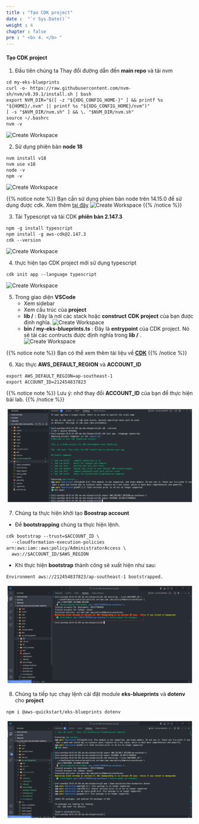 ```yaml
---
title : "Tạo CDK project"
date :  "`r Sys.Date()`" 
weight : 4 
chapter : false
pre : " <b> 4. </b> "
---
```


#### Tạo CDK project

1.  Đầu tiên chúng ta  Thay đổi đường dẫn đến **main repo** và tải nvm
```
cd my-eks-blueprints
curl -o- https://raw.githubusercontent.com/nvm-sh/nvm/v0.39.1/install.sh | bash
export NVM_DIR="$([ -z "${XDG_CONFIG_HOME-}" ] && printf %s "${HOME}/.nvm" || printf %s "${XDG_CONFIG_HOME}/nvm")"
[ -s "$NVM_DIR/nvm.sh" ] && \. "$NVM_DIR/nvm.sh"
source ~/.bashrc
nvm -v
```
![Create Workspace](/public/images/4-createcdkproject/001-createcdkproject.png?featherlight=false&width=90pc)

2. Sử dụng phiên bản **node 18**

```
nvm install v18
nvm use v18
node -v
npm -v
```
![Create Workspace](/public/images/4-createcdkproject/003-createcdkproject.png?featherlight=false&width=90pc)

{{% notice note %}}
Bạn cần sử dụng phien bản node trên 14.15.0 để sử dụng được cdk. Xem thêm [tại đây](https://docs.aws.amazon.com/cdk/v2/guide/getting_started.html)
![Create Workspace](/public/images/4-createcdkproject/002-createcdkproject.png?featherlight=false&width=90pc)
{{% /notice %}}


3. Tải Typescript và tải CDK **phiên bản 2.147.3**

```
npm -g install typescript
npm install -g aws-cdk@2.147.3
cdk --version
```
![Create Workspace](/public/images/4-createcdkproject/005-createcdkproject.png?featherlight=false&width=90pc)


4. thực hiện tạo CDK project mới sử dụng typescript

```
cdk init app --language typescript
```

![Create Workspace](/public/images/4-createcdkproject/006-createcdkproject.png?featherlight=false&width=90pc)

5.  Trong giao diện **VSCode**
    *   Xem sidebar
    *   Xem cấu trúc của **project**
    *   **lib /** : Đây là nơi các stack hoặc **construct** **CDK project** của bạn được định nghĩa.
    ![Create Workspace](/public/images/4-createcdkproject/012-createcdkproject.png?featherlight=false&width=90pc)
    *   **bin / my-eks-blueprints.ts** : Đây là **entrypoint** của CDK project. Nó sẽ tải các contructs được định nghĩa trong **lib /** .
    ![Create Workspace](/public/images/4-createcdkproject/013-createcdkproject.png?featherlight=false&width=90pc)

{{% notice note %}}
Bạn có thể xem thêm tài liệu về **[CDK](https://docs.aws.amazon.com/cdk/v2/guide/best-practices.html)**
{{% /notice %}}

6.  Xác thực **AWS\_DEFAULT\_REGION** và **ACCOUNT\_ID**

```
export AWS_DEFAULT_REGION=ap-southeast-1
export ACCOUNT_ID=212454837823
```
{{% notice note %}}
Lưu ý: nhớ thay đổi **ACCOUNT\_ID** của bạn để thực hiện bài lab.
{{% /notice %}}

![Create Workspace](/public/images/4-createcdkproject/007-createcdkproject.png?featherlight=false&width=90pc)

7.  Chúng ta thực hiện khởi tạo **Boostrap account**
    
*   Để **bootstrapping** chúng ta thực hiện lệnh.

```
cdk bootstrap --trust=$ACCOUNT_ID \
  --cloudformation-execution-policies arn:aws:iam::aws:policy/AdministratorAccess \
  aws://$ACCOUNT_ID/$AWS_REGION
```

*   Khi thực hiện **bootstrap** thành công sẽ xuất hiện như sau:

```
Environment aws://212454837823/ap-southeast-1 bootstrapped.
```

![Create Workspace](/public/images/4-createcdkproject/010-createcdkproject.png?featherlight=false&width=90pc)


8.  Chúng ta tiếp tục chạy lệnh cài đặt module **eks-blueprints** và **dotenv** cho **project**

```
npm i @aws-quickstart/eks-blueprints dotenv
```

![Create Workspace](/public/images/4-createcdkproject/011-createcdkproject.png?featherlight=false&width=90pc)
